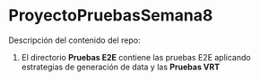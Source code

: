 # ProyectoPruebasSemana8



Descripción del contenido del repo:
1. El directorio **Pruebas E2E** contiene las pruebas E2E aplicando estrategias de generación de data y las **Pruebas VRT**
